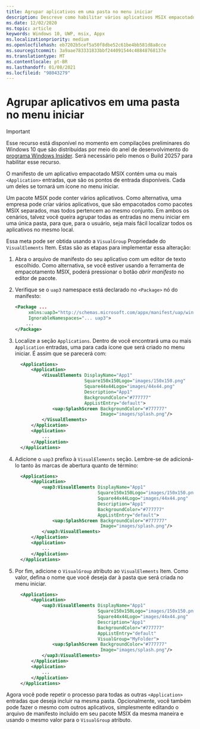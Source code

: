 ```yaml
---
title: Agrupar aplicativos em uma pasta no menu iniciar
description: Descreve como habilitar vários aplicativos MSIX empacotados para serem agrupados em uma única pasta no menu iniciar
ms.date: 12/02/2020
ms.topic: article
keywords: Windows 10, UWP, msix, Appx
ms.localizationpriority: medium
ms.openlocfilehash: eb7202b5cef5a50f8dbe52c61be4bb581d8a8cce
ms.sourcegitcommit: 3a9aae783331833bbf244091544c48848768137e
ms.translationtype: MT
ms.contentlocale: pt-BR
ms.lasthandoff: 01/08/2021
ms.locfileid: "98043279"
---
```

# <a name="group-applications-under-a-folder-in-the-start-menu"></a>Agrupar aplicativos em uma pasta no menu iniciar

> [!IMPORTANT]
> Esse recurso está disponível no momento em compilações preliminares do Windows 10 que são distribuídas por meio do anel de desenvolvimento do [programa Windows Insider](https://insider.windows.com/en/). Será necessário pelo menos o Build 20257 para habilitar esse recurso.

O manifesto de um aplicativo empacotado MSIX contém uma ou mais `<Application>` entradas, que são os pontos de entrada disponíveis. Cada um deles se tornará um ícone no menu iniciar.

Um pacote MSIX pode conter vários aplicativos. Como alternativa, uma empresa pode criar vários aplicativos, que são empacotados como pacotes MSIX separados, mas todos pertencem ao mesmo conjunto.
Em ambos os cenários, talvez você queira agrupar todas as entradas no menu iniciar em uma única pasta, para que, para o usuário, seja mais fácil localizar todos os aplicativos no mesmo local.

Essa meta pode ser obtida usando a `VisualGroup` Propriedade do `VisualElements` Item.
Estas são as etapas para implementar essa alteração:

1) Abra o arquivo de manifesto do seu aplicativo com um editor de texto escolhido. Como alternativa, se você estiver usando a ferramenta de empacotamento MSIX, poderá pressionar o botão *abrir manifesto* no editor de pacote.
2) Verifique se o `uap3` namespace está declarado no `<Package>` nó do manifesto:

    ```xml
    <Package ...
         xmlns:uap3="http://schemas.microsoft.com/appx/manifest/uap/windows10/3"  
         IgnorableNamespaces="... uap3">
        ...
   </Package>
    ```

3) Localize a seção `Applications`. Dentro de você encontrará uma ou mais `Application` entradas, uma para cada ícone que será criado no menu iniciar. É assim que se parecerá com:

    ```xml
      <Applications>
          <Application>
              <VisualElements DisplayName="App1" 
                              Square150x150Logo="images/150x150.png"
                              Square44x44Logo="images/44x44.png"
                              Description="App1"
                              BackgroundColor="#777777"
                              AppListEntry="default">  
                  <uap:SplashScreen BackgroundColor="#777777"
                                    Image="images/splash.png"/>  
              </VisualElements>  
          </Application>
          <Application>
              ...
          </Application>
      </Applications>
    ```

4) Adicione o `uap3` prefixo à `VisualElements` seção. Lembre-se de adicioná-lo tanto às marcas de abertura quanto de término:

    ```xml
      <Applications>
          <Application>
              <uap3:VisualElements DisplayName="App1"
                                   Square150x150Logo="images/150x150.png"
                                   Square44x44Logo="images/44x44.png"
                                   Description="App1"
                                   BackgroundColor="#777777"
                                   AppListEntry="default">  
                  <uap:SplashScreen BackgroundColor="#777777"
                                    Image="images/splash.png"/>  
              </uap3:VisualElements>  
          </Application>
          <Application>
              ...
          </Application>
      </Applications>
    ```

5) Por fim, adicione o `VisualGroup` atributo ao `VisualElements` Item. Como valor, defina o nome que você deseja dar à pasta que será criada no menu iniciar.

    ```xml
      <Applications>
          <Application>
              <uap3:VisualElements DisplayName="App1"
                                   Square150x150Logo="images/150x150.png"
                                   Square44x44Logo="images/44x44.png"
                                   Description="App1"
                                   BackgroundColor="#777777"
                                   AppListEntry="default"
                                   VisualGroup="MyFolder">  
                  <uap:SplashScreen BackgroundColor="#777777"
                                    Image="images/splash.png"/>  
              </uap3:VisualElements>  
          </Application>
          <Application>
              ...
          </Application>
      </Applications>
    ```

Agora você pode repetir o processo para todas as outras `<Application>` entradas que deseja incluir na mesma pasta. Opcionalmente, você também pode fazer o mesmo com outros aplicativos, simplesmente editando o arquivo de manifesto incluído em seu pacote MSIX da mesma maneira e usando o mesmo valor para o `VisualGroup` atributo.
